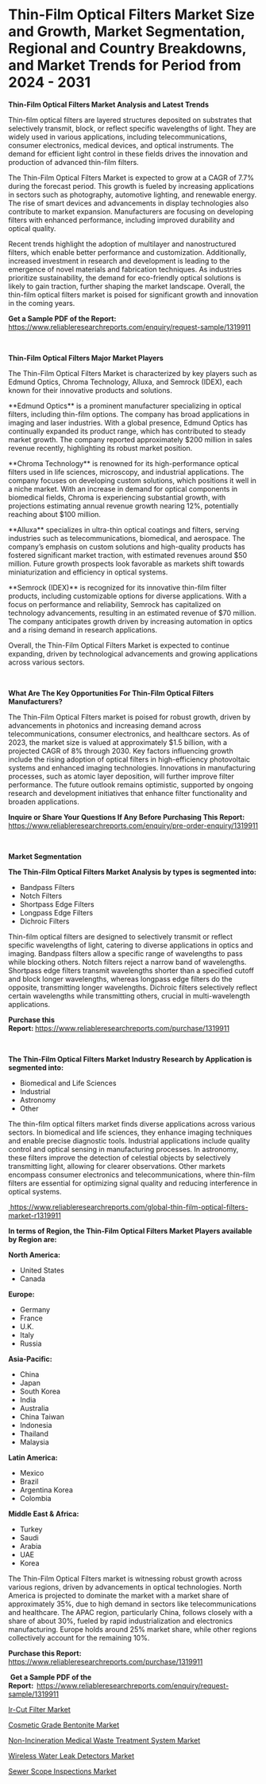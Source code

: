 <p><h1>Thin-Film Optical Filters Market Size and Growth, Market Segmentation, Regional and Country Breakdowns, and Market Trends for Period from 2024 -  2031</h1></p><p><strong>Thin-Film Optical Filters Market Analysis and Latest Trends</strong></p>
<p><p>Thin-film optical filters are layered structures deposited on substrates that selectively transmit, block, or reflect specific wavelengths of light. They are widely used in various applications, including telecommunications, consumer electronics, medical devices, and optical instruments. The demand for efficient light control in these fields drives the innovation and production of advanced thin-film filters.</p><p>The Thin-Film Optical Filters Market is expected to grow at a CAGR of 7.7% during the forecast period. This growth is fueled by increasing applications in sectors such as photography, automotive lighting, and renewable energy. The rise of smart devices and advancements in display technologies also contribute to market expansion. Manufacturers are focusing on developing filters with enhanced performance, including improved durability and optical quality.</p><p>Recent trends highlight the adoption of multilayer and nanostructured filters, which enable better performance and customization. Additionally, increased investment in research and development is leading to the emergence of novel materials and fabrication techniques. As industries prioritize sustainability, the demand for eco-friendly optical solutions is likely to gain traction, further shaping the market landscape. Overall, the thin-film optical filters market is poised for significant growth and innovation in the coming years.</p></p>
<p><strong>Get a Sample PDF of the Report:&nbsp;</strong> <a href="https://www.reliableresearchreports.com/enquiry/request-sample/1319911?utm_campaign=13&utm_medium=2&utm_source=Github&utm_content=ia&utm_term=30102024&utm_id=thin-film-optical-filters">https://www.reliableresearchreports.com/enquiry/request-sample/1319911</a></p>
<p>&nbsp;</p>
<p><strong>Thin-Film Optical Filters Major Market Players</strong></p>
<p><p>The Thin-Film Optical Filters Market is characterized by key players such as Edmund Optics, Chroma Technology, Alluxa, and Semrock (IDEX), each known for their innovative products and solutions.</p><p>**Edmund Optics** is a prominent manufacturer specializing in optical filters, including thin-film options. The company has broad applications in imaging and laser industries. With a global presence, Edmund Optics has continually expanded its product range, which has contributed to steady market growth. The company reported approximately $200 million in sales revenue recently, highlighting its robust market position.</p><p>**Chroma Technology** is renowned for its high-performance optical filters used in life sciences, microscopy, and industrial applications. The company focuses on developing custom solutions, which positions it well in a niche market. With an increase in demand for optical components in biomedical fields, Chroma is experiencing substantial growth, with projections estimating annual revenue growth nearing 12%, potentially reaching about $100 million.</p><p>**Alluxa** specializes in ultra-thin optical coatings and filters, serving industries such as telecommunications, biomedical, and aerospace. The company’s emphasis on custom solutions and high-quality products has fostered significant market traction, with estimated revenues around $50 million. Future growth prospects look favorable as markets shift towards miniaturization and efficiency in optical systems.</p><p>**Semrock (IDEX)** is recognized for its innovative thin-film filter products, including customizable options for diverse applications. With a focus on performance and reliability, Semrock has capitalized on technology advancements, resulting in an estimated revenue of $70 million. The company anticipates growth driven by increasing automation in optics and a rising demand in research applications.</p><p>Overall, the Thin-Film Optical Filters Market is expected to continue expanding, driven by technological advancements and growing applications across various sectors.</p></p>
<p>&nbsp;</p>
<p><strong>What Are The Key Opportunities For Thin-Film Optical Filters Manufacturers?</strong></p>
<p><p>The Thin-Film Optical Filters market is poised for robust growth, driven by advancements in photonics and increasing demand across telecommunications, consumer electronics, and healthcare sectors. As of 2023, the market size is valued at approximately $1.5 billion, with a projected CAGR of 8% through 2030. Key factors influencing growth include the rising adoption of optical filters in high-efficiency photovoltaic systems and enhanced imaging technologies. Innovations in manufacturing processes, such as atomic layer deposition, will further improve filter performance. The future outlook remains optimistic, supported by ongoing research and development initiatives that enhance filter functionality and broaden applications.</p></p>
<p><strong>Inquire or Share Your Questions If Any Before Purchasing This Report:</strong> <a href="https://www.reliableresearchreports.com/enquiry/pre-order-enquiry/1319911?utm_campaign=13&utm_medium=2&utm_source=Github&utm_content=ia&utm_term=30102024&utm_id=thin-film-optical-filters">https://www.reliableresearchreports.com/enquiry/pre-order-enquiry/1319911</a></p>
<p>&nbsp;</p>
<p><strong>Market Segmentation</strong></p>
<p><strong>The Thin-Film Optical Filters Market Analysis by types is segmented into:</strong></p>
<p><ul><li>Bandpass Filters</li><li>Notch Filters</li><li>Shortpass Edge Filters</li><li>Longpass Edge Filters</li><li>Dichroic Filters</li></ul></p>
<p><p>Thin-film optical filters are designed to selectively transmit or reflect specific wavelengths of light, catering to diverse applications in optics and imaging. Bandpass filters allow a specific range of wavelengths to pass while blocking others. Notch filters reject a narrow band of wavelengths. Shortpass edge filters transmit wavelengths shorter than a specified cutoff and block longer wavelengths, whereas longpass edge filters do the opposite, transmitting longer wavelengths. Dichroic filters selectively reflect certain wavelengths while transmitting others, crucial in multi-wavelength applications.</p></p>
<p><strong>Purchase this Report:&nbsp;</strong><a href="https://www.reliableresearchreports.com/purchase/1319911?utm_campaign=13&utm_medium=2&utm_source=Github&utm_content=ia&utm_term=30102024&utm_id=thin-film-optical-filters">https://www.reliableresearchreports.com/purchase/1319911</a></p>
<p>&nbsp;</p>
<p><strong>The Thin-Film Optical Filters Market Industry Research by Application is segmented into:</strong></p>
<p><ul><li>Biomedical and Life Sciences</li><li>Industrial</li><li>Astronomy</li><li>Other</li></ul></p>
<p><p>The thin-film optical filters market finds diverse applications across various sectors. In biomedical and life sciences, they enhance imaging techniques and enable precise diagnostic tools. Industrial applications include quality control and optical sensing in manufacturing processes. In astronomy, these filters improve the detection of celestial objects by selectively transmitting light, allowing for clearer observations. Other markets encompass consumer electronics and telecommunications, where thin-film filters are essential for optimizing signal quality and reducing interference in optical systems.</p></p>
<p><a href="https://www.reliableresearchreports.com/global-thin-film-optical-filters-market-r1319911?utm_campaign=13&utm_medium=2&utm_source=Github&utm_content=ia&utm_term=30102024&utm_id=thin-film-optical-filters">&nbsp;https://www.reliableresearchreports.com/global-thin-film-optical-filters-market-r1319911</a></p>
<p><strong>In terms of Region, the Thin-Film Optical Filters Market Players available by Region are:</strong></p>
<p>
    <p> <strong> North America: </strong>
        <ul>
            <li>United States</li>
            <li>Canada</li>
        </ul>
        </p> 
    <p> <strong> Europe: </strong>
        <ul>
            <li>Germany</li>
            <li>France</li>
            <li>U.K.</li>
            <li>Italy</li>
            <li>Russia</li>
        </ul>
        </p> 
    <p> <strong> Asia-Pacific: </strong>
        <ul>
            <li>China</li>
            <li>Japan</li>
            <li>South Korea</li>
            <li>India</li>
            <li>Australia</li>
            <li>China Taiwan</li>
            <li>Indonesia</li>
            <li>Thailand</li>
            <li>Malaysia</li>
        </ul>
        </p> 
    <p> <strong> Latin America: </strong>
        <ul>
            <li>Mexico</li>
            <li>Brazil</li>
            <li>Argentina Korea</li>
            <li>Colombia</li>
        </ul>
        </p> 
    <p> <strong> Middle East & Africa: </strong>
        <ul>
            <li>Turkey</li>
            <li>Saudi</li>
            <li>Arabia</li>
            <li>UAE</li>
            <li>Korea</li>
        </ul>
    </p>
    </p>
<p><p>The Thin-Film Optical Filters market is witnessing robust growth across various regions, driven by advancements in optical technologies. North America is projected to dominate the market with a market share of approximately 35%, due to high demand in sectors like telecommunications and healthcare. The APAC region, particularly China, follows closely with a share of about 30%, fueled by rapid industrialization and electronics manufacturing. Europe holds around 25% market share, while other regions collectively account for the remaining 10%.</p></p>
<p><strong>Purchase this Report: </strong><a href="https://www.reliableresearchreports.com/purchase/1319911?utm_campaign=13&utm_medium=2&utm_source=Github&utm_content=ia&utm_term=30102024&utm_id=thin-film-optical-filters">https://www.reliableresearchreports.com/purchase/1319911</a></p>
<p>&nbsp;<strong>Get a Sample PDF of the Report:&nbsp;&nbsp;</strong><a href="https://www.reliableresearchreports.com/enquiry/request-sample/1319911?utm_campaign=13&utm_medium=2&utm_source=Github&utm_content=ia&utm_term=30102024&utm_id=thin-film-optical-filters">https://www.reliableresearchreports.com/enquiry/request-sample/1319911</a></p>
<p><strong></strong></p>
<p><p><a href="https://github.com/pinesamshigoz/Market-Research-Report-List-1/blob/main/ir-cut-filter-market.md?utm_campaign=13&utm_medium=2&utm_source=Github&utm_content=ia&utm_term=30102024&utm_id=thin-film-optical-filters">Ir-Cut Filter Market</a></p><p><a href="https://github.com/roydonhol47/Market-Research-Report-List-1/blob/main/cosmetic-grade-bentonite-market.md?utm_campaign=13&utm_medium=2&utm_source=Github&utm_content=ia&utm_term=30102024&utm_id=thin-film-optical-filters">Cosmetic Grade Bentonite Market</a></p><p><a href="https://issuu.com/reportprime-2/docs/non-incineration-medical-waste-trea_dc14d7c9aba7bf?utm_campaign=13&utm_medium=2&utm_source=Github&utm_content=ia&utm_term=30102024&utm_id=thin-film-optical-filters">Non-Incineration Medical Waste Treatment System Market</a></p><p><a href="https://www.linkedin.com/pulse/in-depth-analysis-global-wireless-water-leak-detectors-ztt8e?utm_campaign=13&utm_medium=2&utm_source=Github&utm_content=ia&utm_term=30102024&utm_id=thin-film-optical-filters">Wireless Water Leak Detectors Market</a></p><p><a href="https://www.linkedin.com/pulse/sewer-scope-inspections-market-size-status-forecast-2024-2031-ocf9e?utm_campaign=13&utm_medium=2&utm_source=Github&utm_content=ia&utm_term=30102024&utm_id=thin-film-optical-filters">Sewer Scope Inspections Market</a></p></p>